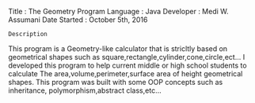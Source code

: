 Title : The Geometry Program
Language : Java
Developer : Medi W. Assumani
Date Started : October 5th, 2016

    Description
    
This program is a Geometry-like calculator that is stricltly based on geometrical shapes such as square,rectangle,cylinder,cone,circle,ect... I developed this program to help current middle or high school students to calculate The area,volume,perimeter,surface area of height geometrical shapes. This program was built with some OOP concepts such as inheritance, polymorphism,abstract class,etc...
